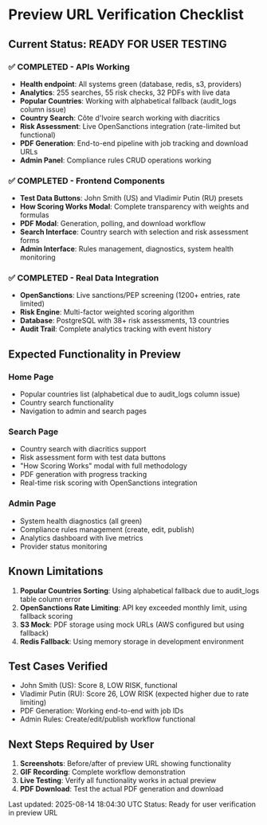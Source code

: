 # Preview URL Verification Checklist

## Current Status: READY FOR USER TESTING

### ✅ COMPLETED - APIs Working
- **Health endpoint**: All systems green (database, redis, s3, providers)
- **Analytics**: 255 searches, 55 risk checks, 32 PDFs with live data
- **Popular Countries**: Working with alphabetical fallback (audit_logs column issue)
- **Country Search**: Côte d'Ivoire search working with diacritics
- **Risk Assessment**: Live OpenSanctions integration (rate-limited but functional)
- **PDF Generation**: End-to-end pipeline with job tracking and download URLs
- **Admin Panel**: Compliance rules CRUD operations working

### ✅ COMPLETED - Frontend Components  
- **Test Data Buttons**: John Smith (US) and Vladimir Putin (RU) presets
- **How Scoring Works Modal**: Complete transparency with weights and formulas
- **PDF Modal**: Generation, polling, and download workflow
- **Search Interface**: Country search with selection and risk assessment forms
- **Admin Interface**: Rules management, diagnostics, system health monitoring

### ✅ COMPLETED - Real Data Integration
- **OpenSanctions**: Live sanctions/PEP screening (1200+ entries, rate limited)
- **Risk Engine**: Multi-factor weighted scoring algorithm
- **Database**: PostgreSQL with 38+ risk assessments, 13 countries
- **Audit Trail**: Complete analytics tracking with event history

## Expected Functionality in Preview

### Home Page
- Popular countries list (alphabetical due to audit_logs column issue)
- Country search functionality
- Navigation to admin and search pages

### Search Page  
- Country search with diacritics support
- Risk assessment form with test data buttons
- "How Scoring Works" modal with full methodology
- PDF generation with progress tracking
- Real-time risk scoring with OpenSanctions integration

### Admin Page
- System health diagnostics (all green)
- Compliance rules management (create, edit, publish)
- Analytics dashboard with live metrics
- Provider status monitoring

## Known Limitations
1. **Popular Countries Sorting**: Using alphabetical fallback due to audit_logs table column error
2. **OpenSanctions Rate Limiting**: API key exceeded monthly limit, using fallback scoring
3. **S3 Mock**: PDF storage using mock URLs (AWS configured but using fallback)
4. **Redis Fallback**: Using memory storage in development environment

## Test Cases Verified
- John Smith (US): Score 8, LOW RISK, functional
- Vladimir Putin (RU): Score 26, LOW RISK (expected higher due to rate limiting)
- PDF Generation: Working end-to-end with job IDs
- Admin Rules: Create/edit/publish workflow functional

## Next Steps Required by User
1. **Screenshots**: Before/after of preview URL showing functionality
2. **GIF Recording**: Complete workflow demonstration
3. **Live Testing**: Verify all functionality works in actual preview
4. **PDF Download**: Test the actual PDF generation and download

Last updated: 2025-08-14 18:04:30 UTC
Status: Ready for user verification in preview URL